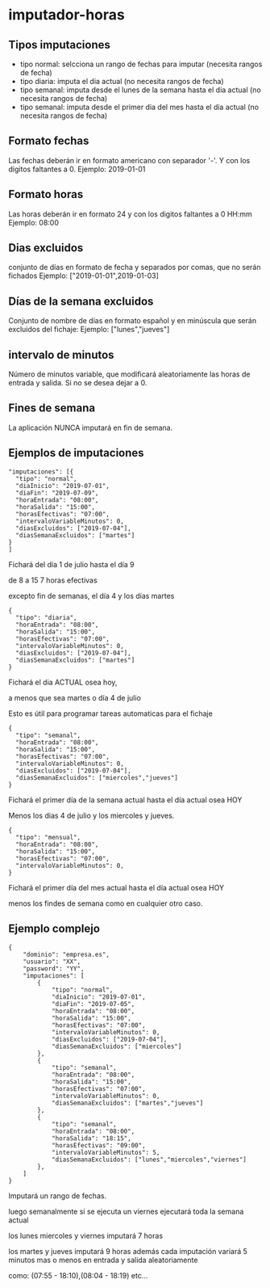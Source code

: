 # imputador-horas

## Tipos imputaciones
* tipo normal: selcciona un rango de fechas para imputar (necesita rangos de fecha)
* tipo diaria: imputa el dia actual (no necesita rangos de fecha)
* tipo semanal: imputa desde el lunes de la semana hasta el dia actual (no necesita rangos de fecha)
* tipo semanal: imputa desde el primer dia del mes hasta el dia actual (no necesita rangos de fecha)

## Formato fechas
Las fechas deberán ir en formato americano con separador '-'. Y con los digitos faltantes a 0.
Ejemplo: 2019-01-01

## Formato horas
Las horas deberán ir en formato 24 y con los digitos faltantes a 0 HH:mm
Ejemplo: 08:00

## Dias excluidos
conjunto de días en formato de fecha y separados por comas, que no serán fichados
Ejemplo: ["2019-01-01",2019-01-03]

## Días de la semana excluidos
Conjunto de nombre de días en formato español y en minúscula que serán excluidos del fichaje:
Ejemplo: ["lunes","jueves"]

## intervalo de minutos
Número de minutos variable, que modificará aleatoriamente las horas de entrada y salida.
Si no se desea dejar a 0.

## Fines de semana
La aplicación NUNCA imputará en fin de semana.

## Ejemplos de imputaciones
```
"imputaciones": [{
  "tipo": "normal",
  "diaInicio": "2019-07-01",
  "diaFin": "2019-07-09",
  "horaEntrada": "08:00",
  "horaSalida": "15:00",
  "horasEfectivas": "07:00",
  "intervaloVariableMinutos": 0,
  "diasExcluidos": ["2019-07-04"],
  "diasSemanaExcluidos": ["martes"]
}
]
```
Fichará del día 1 de julio hasta el día 9

de 8 a 15 7 horas efectivas

excepto fin de semanas, el día 4 y los días martes

```
{
  "tipo": "diaria",
  "horaEntrada": "08:00",
  "horaSalida": "15:00",
  "horasEfectivas": "07:00",
  "intervaloVariableMinutos": 0,
  "diasExcluidos": ["2019-07-04"],
  "diasSemanaExcluidos": ["martes"]
}
```
Fichará el dia ACTUAL osea hoy,

a menos que sea martes o día 4 de julio

Esto es útil para programar tareas automaticas para el fichaje

```
{
  "tipo": "semanal",
  "horaEntrada": "08:00",
  "horaSalida": "15:00",
  "horasEfectivas": "07:00",
  "intervaloVariableMinutos": 0,
  "diasExcluidos": ["2019-07-04"],
  "diasSemanaExcluidos": ["miercoles","jueves"]
}
```

Fichará el primer día de la semana actual hasta el día actual osea HOY

Menos los dias 4 de julio y los miercoles y jueves.


```
{
  "tipo": "mensual",
  "horaEntrada": "08:00",
  "horaSalida": "15:00",
  "horasEfectivas": "07:00",
  "intervaloVariableMinutos": 0,
}
```

Fichará el primer día del mes actual hasta el día actual osea HOY

menos los findes de semana como en cualquier otro caso.

## Ejemplo complejo
```
{
    "dominio": "empresa.es",
    "usuario": "XX",
    "password": "YY",
    "imputaciones": [
		{
			"tipo": "normal",
            "diaInicio": "2019-07-01",
            "diaFin": "2019-07-05",
            "horaEntrada": "08:00",
            "horaSalida": "15:00",
            "horasEfectivas": "07:00",
            "intervaloVariableMinutos": 0,
            "diasExcluidos": ["2019-07-04"],
			"diasSemanaExcluidos": ["miercoles"]
        },
		{
			"tipo": "semanal",
            "horaEntrada": "08:00",
            "horaSalida": "15:00",
            "horasEfectivas": "07:00",
            "intervaloVariableMinutos": 0,
			"diasSemanaExcluidos": ["martes","jueves"]
        },
		{
			"tipo": "semanal",
            "horaEntrada": "08:00",
            "horaSalida": "18:15",
            "horasEfectivas": "09:00",
            "intervaloVariableMinutos": 5,
			"diasSemanaExcluidos": ["lunes","miercoles","viernes"]
        },
    ]
}
```
Imputará un rango de fechas.

luego semanalmente si se ejecuta un viernes ejecutará toda la semana actual

los lunes miercoles y viernes imputará 7 horas

los martes y jueves imputará 9 horas además cada imputación variará 5 minutos mas o menos en entrada y salida aleatoriamente 

como: (07:55 - 18:10),(08:04 - 18:19) etc...
